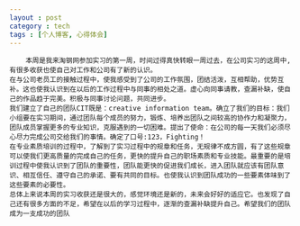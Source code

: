 ```yaml
---
layout : post
category : tech
tags : [个人博客, 心得体会]
---  
```

        本周是我来淘钢网参加实习的第一周，时间过得真快转眼一周过去，在公司实习的这周中,有很多收获也使自己对工作和公司有了新的认识。       
    在与公司老员工的接触过程中，使我感受到了公司的工作氛围，团结活泼，互相帮助，优势互补。这也使我认识到在以后的工作过程中与同事的相处之道。虚心向同事请教，查漏补缺，使自己的作品趋于完美。积极与同事讨论问题，共同进步。        
    我们建立了自己的团队CIT既是：creative information team。确立了我们的目标：我们小组要在实习期间，通过团队每个成员的努力，锻炼、培养出团队之间较高的协作力和凝聚力，团队成员掌握更多的专业知识，克服遇到的一切困难。提出了使命：在公司的每一天我们必须尽心尽力完成公司交给我们的事情。确定了口号:123，Fighting！    
    在专业素质培训的过程中，了解到了实习过程中的规章和任务，无规律不成方圆，有了这些规章可以使我们更高质量的完成自己的任务，更快的提升自己的职场素质和专业技能。最重要的是培训过程中使我认识到了团队的重要性，团队能更快的促进我们成长，进入团队就应该有团队意识、相互信任、遵守自己的承诺、要有共同的目标。也使我认识到团队成功的一些要素体味到了这些要素的必要性。    
    总体上来说本周的实习收获还是很大的，感觉环境还是新的，未来会好好的适应它。也发现了自己还有很多方面的不足，希望在以后的学习过程中，逐渐的查漏补缺提升自己。希望我们的团队成为一支成功的团队
